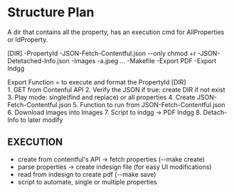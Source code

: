 # Structure Plan

A dir that contains all the property, has an execution cmd for AllProperties or IdProperty.

[DIR]
    -PropertyId
        -JSON-Fetch-Contentful.json --only chmod +r
        -JSON-Detetached-Info.json
        -Images
            -a.jpeg ...
        -Makefile
        -Export PDF
        -Export Indgg

Export Function = to execute and format the PropertyId [DIR]  
    1. GET from Contenful API
    2. Verify the JSON if true: create DIR if not exist
    3. Play mode: single(find and replace) or all properties
    4. Create JSON-Fetch-Contentful.json
    5.     Function to run from JSON-Fetch-Contentful.json
    6. Download images into Images
    7.     Script to indgg -> PDF Indgg
    8. Detach-Info to later modify

## EXECUTION

- create from contentful's API -> fetch properties (--make create)
- parse properties -> create indesign file (for easy UI modifications) 
- read from indesign to create pdf (--make save)
- script to automate, single or multiple properties
